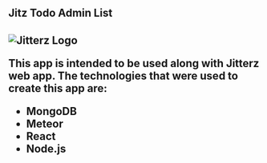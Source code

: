 <h2> Jitz Todo Admin List <h2>

<img src="http://www.bentsenpalm.com/wp-content/uploads/2016/08/Jitterz-Coffee-Bar.jpg" alt="Jitterz Logo">

This app is intended to be used along with Jitterz web app.
The technologies that were used to create this app are:

<ul>
	<li>MongoDB</li>
	<li>Meteor</li>
	<li>React</li>
	<li>Node.js</li>
</ul>



